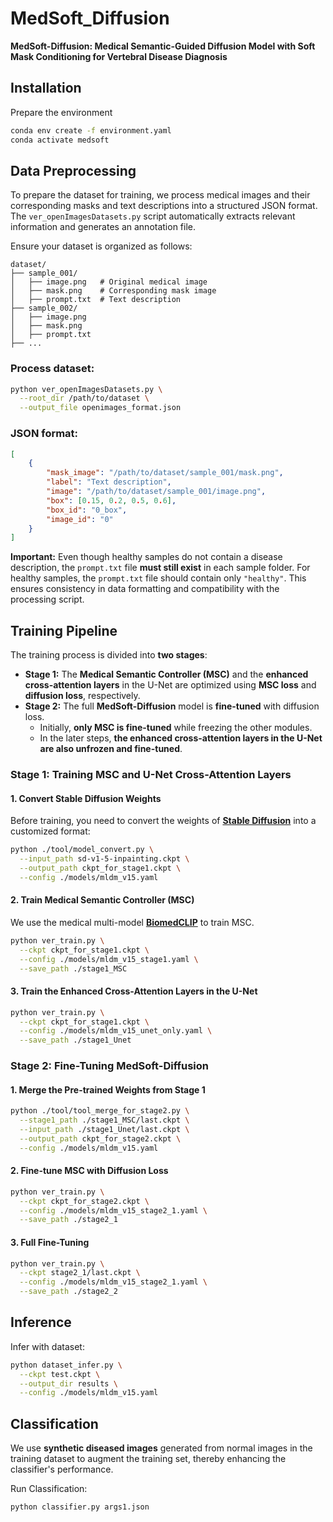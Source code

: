 # MedSoft_Diffusion

**MedSoft-Diffusion: Medical Semantic-Guided Diffusion Model with Soft Mask Conditioning for Vertebral Disease Diagnosis**

## Installation

Prepare the environment

```sh
conda env create -f environment.yaml
conda activate medsoft
```

## Data Preprocessing

To prepare the dataset for training, we process medical images and their corresponding masks and text descriptions into a structured JSON format. The `ver_openImagesDatasets.py` script automatically extracts relevant information and generates an annotation file. 

Ensure your dataset is organized as follows:

```plaintext
dataset/
├── sample_001/
│   ├── image.png   # Original medical image
│   ├── mask.png    # Corresponding mask image
│   ├── prompt.txt  # Text description
├── sample_002/
│   ├── image.png
│   ├── mask.png
│   ├── prompt.txt
├── ...
```

### Process dataset:

```sh
python ver_openImagesDatasets.py \
  --root_dir /path/to/dataset \
  --output_file openimages_format.json
```

### JSON format:

```json
[
    {
        "mask_image": "/path/to/dataset/sample_001/mask.png",
        "label": "Text description",
        "image": "/path/to/dataset/sample_001/image.png",
        "box": [0.15, 0.2, 0.5, 0.6],
        "box_id": "0_box",
        "image_id": "0"
    }
]
```

**Important:** Even though healthy samples do not contain a disease description, the `prompt.txt` file **must still exist** in each sample folder. For healthy samples, the `prompt.txt` file should contain only `"healthy"`. This ensures consistency in data formatting and compatibility with the processing script.

## Training Pipeline

The training process is divided into **two stages**:

- **Stage 1:** The **Medical Semantic Controller (MSC)** and the **enhanced cross-attention layers** in the U-Net are optimized using **MSC loss** and **diffusion loss**, respectively.
- **Stage 2:** The full **MedSoft-Diffusion** model is **fine-tuned** with diffusion loss. 
  - Initially, **only MSC is fine-tuned** while freezing the other modules.
  - In the later steps, **the enhanced cross-attention layers in the U-Net are also unfrozen and fine-tuned**.

### **Stage 1: Training MSC and U-Net Cross-Attention Layers**

#### **1. Convert Stable Diffusion Weights**

Before training, you need to convert the weights of **[Stable Diffusion](https://huggingface.co/stable-diffusion-v1-5/stable-diffusion-inpainting)** into a customized format:

```sh
python ./tool/model_convert.py \
  --input_path sd-v1-5-inpainting.ckpt \
  --output_path ckpt_for_stage1.ckpt \
  --config ./models/mldm_v15.yaml
```

#### **2. Train Medical Semantic Controller (MSC)**

We use the medical multi-model **[BiomedCLIP](https://huggingface.co/microsoft/BiomedCLIP-PubMedBERT_256-vit_base_patch16_224)** to train MSC.

```sh
python ver_train.py \
  --ckpt ckpt_for_stage1.ckpt \
  --config ./models/mldm_v15_stage1.yaml \
  --save_path ./stage1_MSC
```

#### **3. Train the Enhanced Cross-Attention Layers in the U-Net**

```sh
python ver_train.py \
  --ckpt ckpt_for_stage1.ckpt \
  --config ./models/mldm_v15_unet_only.yaml \
  --save_path ./stage1_Unet
```

### **Stage 2: Fine-Tuning MedSoft-Diffusion**

#### **1. Merge the Pre-trained Weights from Stage 1**

```sh
python ./tool/tool_merge_for_stage2.py \
  --stage1_path ./stage1_MSC/last.ckpt \
  --input_path ./stage1_Unet/last.ckpt \
  --output_path ckpt_for_stage2.ckpt \
  --config ./models/mldm_v15.yaml
```

#### **2. Fine-tune MSC with Diffusion Loss**

```sh
python ver_train.py \
  --ckpt ckpt_for_stage2.ckpt \
  --config ./models/mldm_v15_stage2_1.yaml \
  --save_path ./stage2_1
```

#### **3. Full Fine-Tuning**

```sh
python ver_train.py \
  --ckpt stage2_1/last.ckpt \
  --config ./models/mldm_v15_stage2_1.yaml \
  --save_path ./stage2_2
```

## Inference

Infer with dataset:

```sh
python dataset_infer.py \
  --ckpt test.ckpt \
  --output_dir results \
  --config ./models/mldm_v15.yaml
```

## Classification

We use **synthetic diseased images** generated from normal images in the training dataset to augment the training set, thereby enhancing the classifier's performance.

Run Classification:

```sh
python classifier.py args1.json
```

